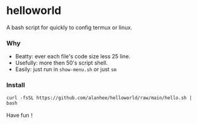 # helloworld

A bash script for quickly to config termux or linux.

### Why 

- Beatty: ever each file's code size less 25 line.
- Usefully: more then 50's script shell.
- Easily: just run in `show-menu.sh` or just `sm` 


### Install 

```
curl -fsSL https://github.com/alanhee/helloworld/raw/main/hello.sh | bash 
```

Have fun！

